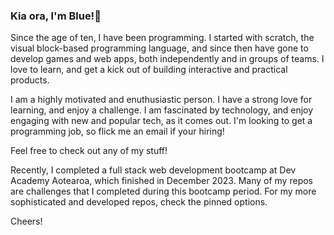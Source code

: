### Kia ora, I'm Blue!👋

Since the age of ten, I have been programming. I started with scratch, the visual block-based programming language, and since then have gone to develop games and web apps, both independently and in groups of teams. I love to learn, and get a kick out of building interactive and practical products.

I am a highly motivated and enuthusiastic person. I have a strong love for learning, and enjoy a challenge. I am fascinated by technology, and enjoy engaging with new and popular tech, as it comes out. I'm looking to get a programming job, so flick me an email if your hiring!

Feel free to check out any of my stuff!

Recently, I completed a full stack web development bootcamp at Dev Academy Aotearoa, which finished in December 2023. Many of my repos are challenges that I completed during this bootcamp period. For my more sophisticated and developed repos, check the pinned options. 

Cheers!

